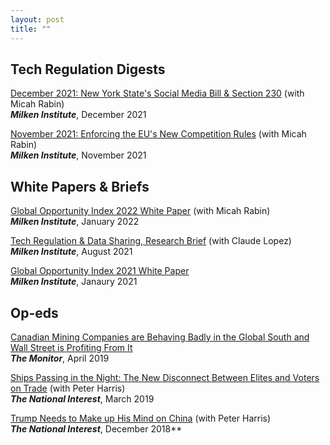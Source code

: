 ```yaml
---
layout: post
title: ""
---
```



## Tech Regulation Digests

[December 2021: New York State's Social Media Bill & Section 230](assets/TechDigest_Dec21.pdf) (with Micah Rabin)<br>
**_Milken Institute_**, December 2021

[November 2021: Enforcing the EU's New Competition Rules](assets/TechDigest_Nov21.pdf) (with Micah Rabin)<br>
**_Milken Institute_**, November 2021


## White Papers & Briefs

[Global Opportunity Index 2022 White Paper](https://www.researchgate.net/publication/358149375_Global_Opportunity_Index_2022_White_Paper) (with Micah Rabin)<br> **_Milken Institute_**, January 2022

[Tech Regulation & Data Sharing, Research Brief](https://milkeninstitute.org/sites/default/files/2021-08/2021_1pager_tech%26datawQR.pdf) (with Claude Lopez)<br>
**_Milken Institute_**, August 2021

[Global Opportunity Index 2021 White Paper](https://www.researchgate.net/publication/349103780_Global_Opportunity_Index_2021_White_Paper)<br>
**_Milken Institute_**, Janaury 2021


## Op-eds

[Canadian Mining Companies are Behaving Badly in the Global South and Wall Street is Profiting From It](https://monitormag.ca/articles/canadian-mining-companies-are-behaving-badly-in-the-global-south-and-wall-street-is-profiting-from-it)<br>
**_The Monitor_**, April 2019

[Ships Passing in the Night: The New Disconnect Between Elites and Voters on Trade](https://nationalinterest.org/feature/ships-passing-night-new-disconnect-between-elites-and-voters-trade-49592) (with Peter Harris)<br>
**_The National Interest_**, March 2019

[Trump Needs to Make up His Mind on China](https://nationalinterest.org/feature/trump-needs-make-his-mind-china-39842) (with Peter Harris)<br>
**_The National Interest_**, December 2018**
